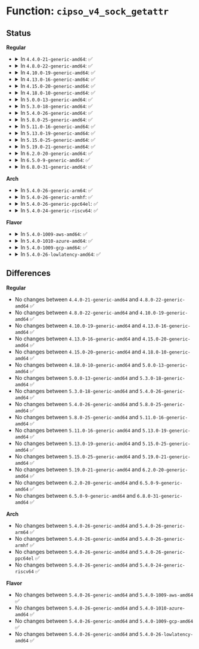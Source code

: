# Function: <code>cipso_v4_sock_getattr</code>

## Status
<b>Regular</b>
<ul>
<li>
<details>
<summary>In <code>4.4.0-21-generic-amd64</code>: ✅</summary>

```c
int cipso_v4_sock_getattr(struct sock * sk, struct netlbl_lsm_secattr * secattr)
```

```json
{
  "name": "cipso_v4_sock_getattr",
  "collision_type": "Unique Global",
  "inline_type": "No",
  "funcs": [
    {
      "addr": 18446744071586901600,
      "name": "cipso_v4_sock_getattr",
      "external": true,
      "loc": "net/ipv4/cipso_ipv4.c:2199",
      "file": "net/ipv4/cipso_ipv4.c",
      "inline": "seen, unknown",
      "caller_inline": [],
      "caller_func": [
        "net/netlabel/netlabel_kapi.c:netlbl_sock_getattr"
      ]
    }
  ],
  "symbols": [
    {
      "addr": 18446744071586901600,
      "name": "cipso_v4_sock_getattr",
      "section": ".text",
      "bind": "STB_GLOBAL",
      "size": 53
    }
  ]
}
```
</details>
</li>
<li>
<details>
<summary>In <code>4.8.0-22-generic-amd64</code>: ✅</summary>

```c
int cipso_v4_sock_getattr(struct sock * sk, struct netlbl_lsm_secattr * secattr)
```

```json
{
  "name": "cipso_v4_sock_getattr",
  "collision_type": "Unique Global",
  "inline_type": "No",
  "funcs": [
    {
      "addr": 18446744071587347792,
      "name": "cipso_v4_sock_getattr",
      "external": true,
      "loc": "net/ipv4/cipso_ipv4.c:2130",
      "file": "net/ipv4/cipso_ipv4.c",
      "inline": "seen, unknown",
      "caller_inline": [],
      "caller_func": [
        "net/netlabel/netlabel_kapi.c:netlbl_sock_getattr"
      ]
    }
  ],
  "symbols": [
    {
      "addr": 18446744071587347792,
      "name": "cipso_v4_sock_getattr",
      "section": ".text",
      "bind": "STB_GLOBAL",
      "size": 53
    }
  ]
}
```
</details>
</li>
<li>
<details>
<summary>In <code>4.10.0-19-generic-amd64</code>: ✅</summary>

```c
int cipso_v4_sock_getattr(struct sock * sk, struct netlbl_lsm_secattr * secattr)
```

```json
{
  "name": "cipso_v4_sock_getattr",
  "collision_type": "Unique Global",
  "inline_type": "No",
  "funcs": [
    {
      "addr": 18446744071587550736,
      "name": "cipso_v4_sock_getattr",
      "external": true,
      "loc": "net/ipv4/cipso_ipv4.c:2134",
      "file": "net/ipv4/cipso_ipv4.c",
      "inline": "seen, unknown",
      "caller_inline": [],
      "caller_func": [
        "net/netlabel/netlabel_kapi.c:netlbl_sock_getattr"
      ]
    }
  ],
  "symbols": [
    {
      "addr": 18446744071587550736,
      "name": "cipso_v4_sock_getattr",
      "section": ".text",
      "bind": "STB_GLOBAL",
      "size": 53
    }
  ]
}
```
</details>
</li>
<li>
<details>
<summary>In <code>4.13.0-16-generic-amd64</code>: ✅</summary>

```c
int cipso_v4_sock_getattr(struct sock * sk, struct netlbl_lsm_secattr * secattr)
```

```json
{
  "name": "cipso_v4_sock_getattr",
  "collision_type": "Unique Global",
  "inline_type": "No",
  "funcs": [
    {
      "addr": 18446744071587696736,
      "name": "cipso_v4_sock_getattr",
      "external": true,
      "loc": "net/ipv4/cipso_ipv4.c:2142",
      "file": "net/ipv4/cipso_ipv4.c",
      "inline": "seen, unknown",
      "caller_inline": [],
      "caller_func": [
        "net/netlabel/netlabel_kapi.c:netlbl_sock_getattr"
      ]
    }
  ],
  "symbols": [
    {
      "addr": 18446744071587696736,
      "name": "cipso_v4_sock_getattr",
      "section": ".text",
      "bind": "STB_GLOBAL",
      "size": 47
    }
  ]
}
```
</details>
</li>
<li>
<details>
<summary>In <code>4.15.0-20-generic-amd64</code>: ✅</summary>

```c
int cipso_v4_sock_getattr(struct sock * sk, struct netlbl_lsm_secattr * secattr)
```

```json
{
  "name": "cipso_v4_sock_getattr",
  "collision_type": "Unique Global",
  "inline_type": "No",
  "funcs": [
    {
      "addr": 18446744071588223568,
      "name": "cipso_v4_sock_getattr",
      "external": true,
      "loc": "net/ipv4/cipso_ipv4.c:2132",
      "file": "net/ipv4/cipso_ipv4.c",
      "inline": "seen, unknown",
      "caller_inline": [],
      "caller_func": [
        "net/netlabel/netlabel_kapi.c:netlbl_sock_getattr"
      ]
    }
  ],
  "symbols": [
    {
      "addr": 18446744071588223568,
      "name": "cipso_v4_sock_getattr",
      "section": ".text",
      "bind": "STB_GLOBAL",
      "size": 47
    }
  ]
}
```
</details>
</li>
<li>
<details>
<summary>In <code>4.18.0-10-generic-amd64</code>: ✅</summary>

```c
int cipso_v4_sock_getattr(struct sock * sk, struct netlbl_lsm_secattr * secattr)
```

```json
{
  "name": "cipso_v4_sock_getattr",
  "collision_type": "Unique Global",
  "inline_type": "No",
  "funcs": [
    {
      "addr": 18446744071588578176,
      "name": "cipso_v4_sock_getattr",
      "external": true,
      "loc": "net/ipv4/cipso_ipv4.c:2132",
      "file": "net/ipv4/cipso_ipv4.c",
      "inline": "seen, unknown",
      "caller_inline": [],
      "caller_func": [
        "net/netlabel/netlabel_kapi.c:netlbl_sock_getattr"
      ]
    }
  ],
  "symbols": [
    {
      "addr": 18446744071588578176,
      "name": "cipso_v4_sock_getattr",
      "section": ".text",
      "bind": "STB_GLOBAL",
      "size": 47
    }
  ]
}
```
</details>
</li>
<li>
<details>
<summary>In <code>5.0.0-13-generic-amd64</code>: ✅</summary>

```c
int cipso_v4_sock_getattr(struct sock * sk, struct netlbl_lsm_secattr * secattr)
```

```json
{
  "name": "cipso_v4_sock_getattr",
  "collision_type": "Unique Global",
  "inline_type": "No",
  "funcs": [
    {
      "addr": 18446744071588782176,
      "name": "cipso_v4_sock_getattr",
      "external": true,
      "loc": "net/ipv4/cipso_ipv4.c:2149",
      "file": "net/ipv4/cipso_ipv4.c",
      "inline": "seen, unknown",
      "caller_inline": [],
      "caller_func": [
        "net/netlabel/netlabel_kapi.c:netlbl_sock_getattr"
      ]
    }
  ],
  "symbols": [
    {
      "addr": 18446744071588782176,
      "name": "cipso_v4_sock_getattr",
      "section": ".text",
      "bind": "STB_GLOBAL",
      "size": 47
    }
  ]
}
```
</details>
</li>
<li>
<details>
<summary>In <code>5.3.0-18-generic-amd64</code>: ✅</summary>

```c
int cipso_v4_sock_getattr(struct sock * sk, struct netlbl_lsm_secattr * secattr)
```

```json
{
  "name": "cipso_v4_sock_getattr",
  "collision_type": "Unique Global",
  "inline_type": "No",
  "funcs": [
    {
      "addr": 18446744071589215120,
      "name": "cipso_v4_sock_getattr",
      "external": true,
      "loc": "net/ipv4/cipso_ipv4.c:2135",
      "file": "net/ipv4/cipso_ipv4.c",
      "inline": "seen, unknown",
      "caller_inline": [],
      "caller_func": [
        "net/netlabel/netlabel_kapi.c:netlbl_sock_getattr"
      ]
    }
  ],
  "symbols": [
    {
      "addr": 18446744071589215120,
      "name": "cipso_v4_sock_getattr",
      "section": ".text",
      "bind": "STB_GLOBAL",
      "size": 47
    }
  ]
}
```
</details>
</li>
<li>
<details>
<summary>In <code>5.4.0-26-generic-amd64</code>: ✅</summary>

```c
int cipso_v4_sock_getattr(struct sock * sk, struct netlbl_lsm_secattr * secattr)
```

```json
{
  "name": "cipso_v4_sock_getattr",
  "collision_type": "Unique Global",
  "inline_type": "No",
  "funcs": [
    {
      "addr": 18446744071589440384,
      "name": "cipso_v4_sock_getattr",
      "external": true,
      "loc": "net/ipv4/cipso_ipv4.c:2140",
      "file": "net/ipv4/cipso_ipv4.c",
      "inline": "seen, unknown",
      "caller_inline": [],
      "caller_func": [
        "net/netlabel/netlabel_kapi.c:netlbl_sock_getattr"
      ]
    }
  ],
  "symbols": [
    {
      "addr": 18446744071589440384,
      "name": "cipso_v4_sock_getattr",
      "section": ".text",
      "bind": "STB_GLOBAL",
      "size": 47
    }
  ]
}
```
</details>
</li>
<li>
<details>
<summary>In <code>5.8.0-25-generic-amd64</code>: ✅</summary>

```c
int cipso_v4_sock_getattr(struct sock * sk, struct netlbl_lsm_secattr * secattr)
```

```json
{
  "name": "cipso_v4_sock_getattr",
  "collision_type": "Unique Global",
  "inline_type": "No",
  "funcs": [
    {
      "addr": 18446744071590427568,
      "name": "cipso_v4_sock_getattr",
      "external": true,
      "loc": "net/ipv4/cipso_ipv4.c:2149",
      "file": "net/ipv4/cipso_ipv4.c",
      "inline": "seen, unknown",
      "caller_inline": [],
      "caller_func": [
        "net/netlabel/netlabel_kapi.c:netlbl_sock_getattr"
      ]
    }
  ],
  "symbols": [
    {
      "addr": 18446744071590427568,
      "name": "cipso_v4_sock_getattr",
      "section": ".text",
      "bind": "STB_GLOBAL",
      "size": 90
    }
  ]
}
```
</details>
</li>
<li>
<details>
<summary>In <code>5.11.0-16-generic-amd64</code>: ✅</summary>

```c
int cipso_v4_sock_getattr(struct sock * sk, struct netlbl_lsm_secattr * secattr)
```

```json
{
  "name": "cipso_v4_sock_getattr",
  "collision_type": "Unique Global",
  "inline_type": "No",
  "funcs": [
    {
      "addr": 18446744071590485792,
      "name": "cipso_v4_sock_getattr",
      "external": true,
      "loc": "net/ipv4/cipso_ipv4.c:2141",
      "file": "net/ipv4/cipso_ipv4.c",
      "inline": "seen, unknown",
      "caller_inline": [],
      "caller_func": [
        "net/netlabel/netlabel_kapi.c:netlbl_sock_getattr"
      ]
    }
  ],
  "symbols": [
    {
      "addr": 18446744071590485792,
      "name": "cipso_v4_sock_getattr",
      "section": ".text",
      "bind": "STB_GLOBAL",
      "size": 120
    }
  ]
}
```
</details>
</li>
<li>
<details>
<summary>In <code>5.13.0-19-generic-amd64</code>: ✅</summary>

```c
int cipso_v4_sock_getattr(struct sock * sk, struct netlbl_lsm_secattr * secattr)
```

```json
{
  "name": "cipso_v4_sock_getattr",
  "collision_type": "Unique Global",
  "inline_type": "No",
  "funcs": [
    {
      "addr": 18446744071590411248,
      "name": "cipso_v4_sock_getattr",
      "external": true,
      "loc": "net/ipv4/cipso_ipv4.c:2142",
      "file": "net/ipv4/cipso_ipv4.c",
      "inline": "seen, unknown",
      "caller_inline": [],
      "caller_func": [
        "net/netlabel/netlabel_kapi.c:netlbl_sock_getattr"
      ]
    }
  ],
  "symbols": [
    {
      "addr": 18446744071590411248,
      "name": "cipso_v4_sock_getattr",
      "section": ".text",
      "bind": "STB_GLOBAL",
      "size": 66
    }
  ]
}
```
</details>
</li>
<li>
<details>
<summary>In <code>5.15.0-25-generic-amd64</code>: ✅</summary>

```c
int cipso_v4_sock_getattr(struct sock * sk, struct netlbl_lsm_secattr * secattr)
```

```json
{
  "name": "cipso_v4_sock_getattr",
  "collision_type": "Unique Global",
  "inline_type": "No",
  "funcs": [
    {
      "addr": 18446744071591209712,
      "name": "cipso_v4_sock_getattr",
      "external": true,
      "loc": "net/ipv4/cipso_ipv4.c:2141",
      "file": "net/ipv4/cipso_ipv4.c",
      "inline": "seen, unknown",
      "caller_inline": [],
      "caller_func": [
        "net/netlabel/netlabel_kapi.c:netlbl_sock_getattr"
      ]
    }
  ],
  "symbols": [
    {
      "addr": 18446744071591209712,
      "name": "cipso_v4_sock_getattr",
      "section": ".text",
      "bind": "STB_GLOBAL",
      "size": 66
    }
  ]
}
```
</details>
</li>
<li>
<details>
<summary>In <code>5.19.0-21-generic-amd64</code>: ✅</summary>

```c
int cipso_v4_sock_getattr(struct sock * sk, struct netlbl_lsm_secattr * secattr)
```

```json
{
  "name": "cipso_v4_sock_getattr",
  "collision_type": "Unique Global",
  "inline_type": "No",
  "funcs": [
    {
      "addr": 18446744071592870960,
      "name": "cipso_v4_sock_getattr",
      "external": true,
      "loc": "net/ipv4/cipso_ipv4.c:2142",
      "file": "net/ipv4/cipso_ipv4.c",
      "inline": "seen, unknown",
      "caller_inline": [],
      "caller_func": [
        "net/netlabel/netlabel_kapi.c:netlbl_sock_getattr"
      ]
    }
  ],
  "symbols": [
    {
      "addr": 18446744071592870960,
      "name": "cipso_v4_sock_getattr",
      "section": ".text",
      "bind": "STB_GLOBAL",
      "size": 87
    }
  ]
}
```
</details>
</li>
<li>
<details>
<summary>In <code>6.2.0-20-generic-amd64</code>: ✅</summary>

```c
int cipso_v4_sock_getattr(struct sock * sk, struct netlbl_lsm_secattr * secattr)
```

```json
{
  "name": "cipso_v4_sock_getattr",
  "collision_type": "Unique Global",
  "inline_type": "No",
  "funcs": [
    {
      "addr": 18446744071594748864,
      "name": "cipso_v4_sock_getattr",
      "external": true,
      "loc": "net/ipv4/cipso_ipv4.c:2142",
      "file": "net/ipv4/cipso_ipv4.c",
      "inline": "seen, unknown",
      "caller_inline": [],
      "caller_func": [
        "net/netlabel/netlabel_kapi.c:netlbl_sock_getattr"
      ]
    }
  ],
  "symbols": [
    {
      "addr": 18446744071594748864,
      "name": "cipso_v4_sock_getattr",
      "section": ".text",
      "bind": "STB_GLOBAL",
      "size": 87
    }
  ]
}
```
</details>
</li>
<li>
<details>
<summary>In <code>6.5.0-9-generic-amd64</code>: ✅</summary>

```c
int cipso_v4_sock_getattr(struct sock * sk, struct netlbl_lsm_secattr * secattr)
```

```json
{
  "name": "cipso_v4_sock_getattr",
  "collision_type": "Unique Global",
  "inline_type": "No",
  "funcs": [
    {
      "addr": 18446744071595141248,
      "name": "cipso_v4_sock_getattr",
      "external": true,
      "loc": "net/ipv4/cipso_ipv4.c:2142",
      "file": "net/ipv4/cipso_ipv4.c",
      "inline": "seen, unknown",
      "caller_inline": [],
      "caller_func": [
        "net/netlabel/netlabel_kapi.c:netlbl_sock_getattr"
      ]
    }
  ],
  "symbols": [
    {
      "addr": 18446744071595141248,
      "name": "cipso_v4_sock_getattr",
      "section": ".text",
      "bind": "STB_GLOBAL",
      "size": 87
    }
  ]
}
```
</details>
</li>
<li>
<details>
<summary>In <code>6.8.0-31-generic-amd64</code>: ✅</summary>

```c
int cipso_v4_sock_getattr(struct sock * sk, struct netlbl_lsm_secattr * secattr)
```

```json
{
  "name": "cipso_v4_sock_getattr",
  "collision_type": "Unique Global",
  "inline_type": "No",
  "funcs": [
    {
      "addr": 18446744071595958160,
      "name": "cipso_v4_sock_getattr",
      "external": true,
      "loc": "net/ipv4/cipso_ipv4.c:2136",
      "file": "net/ipv4/cipso_ipv4.c",
      "inline": "seen, unknown",
      "caller_inline": [],
      "caller_func": [
        "net/netlabel/netlabel_kapi.c:netlbl_sock_getattr"
      ]
    }
  ],
  "symbols": [
    {
      "addr": 18446744071595958160,
      "name": "cipso_v4_sock_getattr",
      "section": ".text",
      "bind": "STB_GLOBAL",
      "size": 87
    }
  ]
}
```
</details>
</li>
</ul>
<b>Arch</b>
<ul>
<li>
<details>
<summary>In <code>5.4.0-26-generic-arm64</code>: ✅</summary>

```c
int cipso_v4_sock_getattr(struct sock * sk, struct netlbl_lsm_secattr * secattr)
```

```json
{
  "name": "cipso_v4_sock_getattr",
  "collision_type": "Unique Global",
  "inline_type": "No",
  "funcs": [
    {
      "addr": 18446603336503094240,
      "name": "cipso_v4_sock_getattr",
      "external": true,
      "loc": "net/ipv4/cipso_ipv4.c:2140",
      "file": "net/ipv4/cipso_ipv4.c",
      "inline": "seen, unknown",
      "caller_inline": [],
      "caller_func": [
        "net/netlabel/netlabel_kapi.c:netlbl_sock_getattr"
      ]
    }
  ],
  "symbols": [
    {
      "addr": 18446603336503094240,
      "name": "cipso_v4_sock_getattr",
      "section": ".text",
      "bind": "STB_GLOBAL",
      "size": 80
    }
  ]
}
```
</details>
</li>
<li>
<details>
<summary>In <code>5.4.0-26-generic-armhf</code>: ✅</summary>

```c
int cipso_v4_sock_getattr(struct sock * sk, struct netlbl_lsm_secattr * secattr)
```

```json
{
  "name": "cipso_v4_sock_getattr",
  "collision_type": "Unique Global",
  "inline_type": "No",
  "funcs": [
    {
      "addr": 3235776832,
      "name": "cipso_v4_sock_getattr",
      "external": true,
      "loc": "net/ipv4/cipso_ipv4.c:2140",
      "file": "net/ipv4/cipso_ipv4.c",
      "inline": "seen, unknown",
      "caller_inline": [],
      "caller_func": [
        "net/netlabel/netlabel_kapi.c:netlbl_sock_getattr"
      ]
    }
  ],
  "symbols": [
    {
      "addr": 3235776832,
      "name": "cipso_v4_sock_getattr",
      "section": ".text",
      "bind": "STB_GLOBAL",
      "size": 68
    }
  ]
}
```
</details>
</li>
<li>
<details>
<summary>In <code>5.4.0-26-generic-ppc64el</code>: ✅</summary>

```c
int cipso_v4_sock_getattr(struct sock * sk, struct netlbl_lsm_secattr * secattr)
```

```json
{
  "name": "cipso_v4_sock_getattr",
  "collision_type": "Unique Global",
  "inline_type": "No",
  "funcs": [
    {
      "addr": 13835058055296804896,
      "name": "cipso_v4_sock_getattr",
      "external": true,
      "loc": "net/ipv4/cipso_ipv4.c:2140",
      "file": "net/ipv4/cipso_ipv4.c",
      "inline": "seen, unknown",
      "caller_inline": [],
      "caller_func": [
        "net/netlabel/netlabel_kapi.c:netlbl_sock_getattr"
      ]
    }
  ],
  "symbols": [
    {
      "addr": 13835058055296804896,
      "name": "cipso_v4_sock_getattr",
      "section": ".text",
      "bind": "STB_GLOBAL",
      "size": 88
    }
  ]
}
```
</details>
</li>
<li>
<details>
<summary>In <code>5.4.0-24-generic-riscv64</code>: ✅</summary>

```c
int cipso_v4_sock_getattr(struct sock * sk, struct netlbl_lsm_secattr * secattr)
```

```json
{
  "name": "cipso_v4_sock_getattr",
  "collision_type": "Unique Global",
  "inline_type": "No",
  "funcs": [
    {
      "addr": 18446743936279147866,
      "name": "cipso_v4_sock_getattr",
      "external": true,
      "loc": "net/ipv4/cipso_ipv4.c:2140",
      "file": "net/ipv4/cipso_ipv4.c",
      "inline": "seen, unknown",
      "caller_inline": [],
      "caller_func": [
        "net/netlabel/netlabel_kapi.c:netlbl_sock_getattr"
      ]
    }
  ],
  "symbols": [
    {
      "addr": 18446743936279147866,
      "name": "cipso_v4_sock_getattr",
      "section": ".text",
      "bind": "STB_GLOBAL",
      "size": 70
    }
  ]
}
```
</details>
</li>
</ul>
<b>Flavor</b>
<ul>
<li>
<details>
<summary>In <code>5.4.0-1009-aws-amd64</code>: ✅</summary>

```c
int cipso_v4_sock_getattr(struct sock * sk, struct netlbl_lsm_secattr * secattr)
```

```json
{
  "name": "cipso_v4_sock_getattr",
  "collision_type": "Unique Global",
  "inline_type": "No",
  "funcs": [
    {
      "addr": 18446744071589044752,
      "name": "cipso_v4_sock_getattr",
      "external": true,
      "loc": "net/ipv4/cipso_ipv4.c:2140",
      "file": "net/ipv4/cipso_ipv4.c",
      "inline": "seen, unknown",
      "caller_inline": [],
      "caller_func": [
        "net/netlabel/netlabel_kapi.c:netlbl_sock_getattr"
      ]
    }
  ],
  "symbols": [
    {
      "addr": 18446744071589044752,
      "name": "cipso_v4_sock_getattr",
      "section": ".text",
      "bind": "STB_GLOBAL",
      "size": 47
    }
  ]
}
```
</details>
</li>
<li>
<details>
<summary>In <code>5.4.0-1010-azure-amd64</code>: ✅</summary>

```c
int cipso_v4_sock_getattr(struct sock * sk, struct netlbl_lsm_secattr * secattr)
```

```json
{
  "name": "cipso_v4_sock_getattr",
  "collision_type": "Unique Global",
  "inline_type": "No",
  "funcs": [
    {
      "addr": 18446744071588769792,
      "name": "cipso_v4_sock_getattr",
      "external": true,
      "loc": "net/ipv4/cipso_ipv4.c:2140",
      "file": "net/ipv4/cipso_ipv4.c",
      "inline": "seen, unknown",
      "caller_inline": [],
      "caller_func": [
        "net/netlabel/netlabel_kapi.c:netlbl_sock_getattr"
      ]
    }
  ],
  "symbols": [
    {
      "addr": 18446744071588769792,
      "name": "cipso_v4_sock_getattr",
      "section": ".text",
      "bind": "STB_GLOBAL",
      "size": 47
    }
  ]
}
```
</details>
</li>
<li>
<details>
<summary>In <code>5.4.0-1009-gcp-amd64</code>: ✅</summary>

```c
int cipso_v4_sock_getattr(struct sock * sk, struct netlbl_lsm_secattr * secattr)
```

```json
{
  "name": "cipso_v4_sock_getattr",
  "collision_type": "Unique Global",
  "inline_type": "No",
  "funcs": [
    {
      "addr": 18446744071589481616,
      "name": "cipso_v4_sock_getattr",
      "external": true,
      "loc": "net/ipv4/cipso_ipv4.c:2140",
      "file": "net/ipv4/cipso_ipv4.c",
      "inline": "seen, unknown",
      "caller_inline": [],
      "caller_func": [
        "net/netlabel/netlabel_kapi.c:netlbl_sock_getattr"
      ]
    }
  ],
  "symbols": [
    {
      "addr": 18446744071589481616,
      "name": "cipso_v4_sock_getattr",
      "section": ".text",
      "bind": "STB_GLOBAL",
      "size": 47
    }
  ]
}
```
</details>
</li>
<li>
<details>
<summary>In <code>5.4.0-26-lowlatency-amd64</code>: ✅</summary>

```c
int cipso_v4_sock_getattr(struct sock * sk, struct netlbl_lsm_secattr * secattr)
```

```json
{
  "name": "cipso_v4_sock_getattr",
  "collision_type": "Unique Global",
  "inline_type": "No",
  "funcs": [
    {
      "addr": 18446744071589527776,
      "name": "cipso_v4_sock_getattr",
      "external": true,
      "loc": "net/ipv4/cipso_ipv4.c:2140",
      "file": "net/ipv4/cipso_ipv4.c",
      "inline": "seen, unknown",
      "caller_inline": [],
      "caller_func": [
        "net/netlabel/netlabel_kapi.c:netlbl_sock_getattr"
      ]
    }
  ],
  "symbols": [
    {
      "addr": 18446744071589527776,
      "name": "cipso_v4_sock_getattr",
      "section": ".text",
      "bind": "STB_GLOBAL",
      "size": 80
    }
  ]
}
```
</details>
</li>
</ul>

## Differences
<b>Regular</b>
<ul>
<li>
No changes between <code>4.4.0-21-generic-amd64</code> and <code>4.8.0-22-generic-amd64</code> ✅
</li>
<li>
No changes between <code>4.8.0-22-generic-amd64</code> and <code>4.10.0-19-generic-amd64</code> ✅
</li>
<li>
No changes between <code>4.10.0-19-generic-amd64</code> and <code>4.13.0-16-generic-amd64</code> ✅
</li>
<li>
No changes between <code>4.13.0-16-generic-amd64</code> and <code>4.15.0-20-generic-amd64</code> ✅
</li>
<li>
No changes between <code>4.15.0-20-generic-amd64</code> and <code>4.18.0-10-generic-amd64</code> ✅
</li>
<li>
No changes between <code>4.18.0-10-generic-amd64</code> and <code>5.0.0-13-generic-amd64</code> ✅
</li>
<li>
No changes between <code>5.0.0-13-generic-amd64</code> and <code>5.3.0-18-generic-amd64</code> ✅
</li>
<li>
No changes between <code>5.3.0-18-generic-amd64</code> and <code>5.4.0-26-generic-amd64</code> ✅
</li>
<li>
No changes between <code>5.4.0-26-generic-amd64</code> and <code>5.8.0-25-generic-amd64</code> ✅
</li>
<li>
No changes between <code>5.8.0-25-generic-amd64</code> and <code>5.11.0-16-generic-amd64</code> ✅
</li>
<li>
No changes between <code>5.11.0-16-generic-amd64</code> and <code>5.13.0-19-generic-amd64</code> ✅
</li>
<li>
No changes between <code>5.13.0-19-generic-amd64</code> and <code>5.15.0-25-generic-amd64</code> ✅
</li>
<li>
No changes between <code>5.15.0-25-generic-amd64</code> and <code>5.19.0-21-generic-amd64</code> ✅
</li>
<li>
No changes between <code>5.19.0-21-generic-amd64</code> and <code>6.2.0-20-generic-amd64</code> ✅
</li>
<li>
No changes between <code>6.2.0-20-generic-amd64</code> and <code>6.5.0-9-generic-amd64</code> ✅
</li>
<li>
No changes between <code>6.5.0-9-generic-amd64</code> and <code>6.8.0-31-generic-amd64</code> ✅
</li>
</ul>
<b>Arch</b>
<ul>
<li>
No changes between <code>5.4.0-26-generic-amd64</code> and <code>5.4.0-26-generic-arm64</code> ✅
</li>
<li>
No changes between <code>5.4.0-26-generic-amd64</code> and <code>5.4.0-26-generic-armhf</code> ✅
</li>
<li>
No changes between <code>5.4.0-26-generic-amd64</code> and <code>5.4.0-26-generic-ppc64el</code> ✅
</li>
<li>
No changes between <code>5.4.0-26-generic-amd64</code> and <code>5.4.0-24-generic-riscv64</code> ✅
</li>
</ul>
<b>Flavor</b>
<ul>
<li>
No changes between <code>5.4.0-26-generic-amd64</code> and <code>5.4.0-1009-aws-amd64</code> ✅
</li>
<li>
No changes between <code>5.4.0-26-generic-amd64</code> and <code>5.4.0-1010-azure-amd64</code> ✅
</li>
<li>
No changes between <code>5.4.0-26-generic-amd64</code> and <code>5.4.0-1009-gcp-amd64</code> ✅
</li>
<li>
No changes between <code>5.4.0-26-generic-amd64</code> and <code>5.4.0-26-lowlatency-amd64</code> ✅
</li>
</ul>
